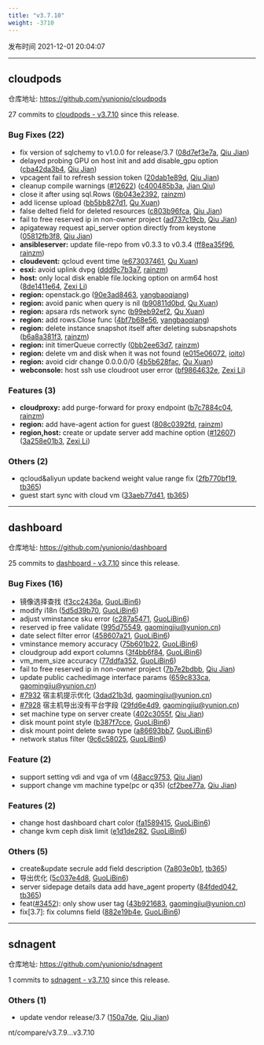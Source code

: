 ```yaml
---
title: "v3.7.10"
weight: -3710
---
```


发布时间 2021-12-01 20:04:07

---
## cloudpods

仓库地址: https://github.com/yunionio/cloudpods

27 commits to [cloudpods - v3.7.10] since this release.

### Bug Fixes (22)
- fix version of sqlchemy to v1.0.0 for release/3.7 ([08d7ef3e7a](https://github.com/yunionio/cloudpods/commit/08d7ef3e7a651ba8f30512b4ea5e27d8abe846fc), [Qiu Jian](mailto:qiujian@yunionyun.com))
- delayed probing GPU on host init and add disable_gpu option ([cba42da3b4](https://github.com/yunionio/cloudpods/commit/cba42da3b4bd3f3c0085bcfcdcf3a46d8cda172b), [Qiu Jian](mailto:qiujian@yunionyun.com))
- vpcagent fail to refresh session token ([20dab1e89d](https://github.com/yunionio/cloudpods/commit/20dab1e89d618405188c1034a66ebef9036d7db6), [Qiu Jian](mailto:qiujian@yunionyun.com))
- cleanup compile warnings ([#12622](https://github.com/yunionio/cloudpods/issues/12622)) ([c400485b3a](https://github.com/yunionio/cloudpods/commit/c400485b3a11bed1a5844f94577451adc591b396), [Jian Qiu](mailto:swordqiu@gmail.com))
- close it after using sql.Rows ([6b043e2392](https://github.com/yunionio/cloudpods/commit/6b043e23921b6fefd5e443ec1077649d64a60992), [rainzm](mailto:mjoycarry@gmail.com))
- add license upload ([bb5bb827d1](https://github.com/yunionio/cloudpods/commit/bb5bb827d12f791272e3a3d2b92eec0eea97249d), [Qu Xuan](mailto:quxuan@yunionyun.com))
- false delted field for deleted resources ([c803b96fca](https://github.com/yunionio/cloudpods/commit/c803b96fca76732d297c0a5e6cf42d4bd11e2f5e), [Qiu Jian](mailto:qiujian@yunionyun.com))
- fail to free reserved ip in non-owner project ([ad737c19cb](https://github.com/yunionio/cloudpods/commit/ad737c19cbcc31b720d51d3252383163175f1c58), [Qiu Jian](mailto:qiujian@yunionyun.com))
- apigateway request api_server option directly from keystone ([05812fb3f8](https://github.com/yunionio/cloudpods/commit/05812fb3f8309e5df22f568347800007323a99de), [Qiu Jian](mailto:qiujian@yunionyun.com))
- **ansibleserver:** update file-repo from v0.3.3 to v0.3.4 ([ff8ea35f96](https://github.com/yunionio/cloudpods/commit/ff8ea35f96415c808e8d0d812b2080204efdef4e), [rainzm](mailto:mjoycarry@gmail.com))
- **cloudevent:** qcloud event time ([e673037461](https://github.com/yunionio/cloudpods/commit/e6730374616e53e576f7213cf1fed19756072065), [Qu Xuan](mailto:quxuan@yunionyun.com))
- **esxi:** avoid uplink dvpg ([ddd9c7b3a7](https://github.com/yunionio/cloudpods/commit/ddd9c7b3a7fa8d216fa35eb26e7ba3179fa26315), [rainzm](mailto:mjoycarry@gmail.com))
- **host:** only local disk enable file.locking option on arm64 host ([8de1411e64](https://github.com/yunionio/cloudpods/commit/8de1411e6404b86538e32b92014feb9514bed77d), [Zexi Li](mailto:zexi.li@icloud.com))
- **region:** openstack.go ([90e3ad8463](https://github.com/yunionio/cloudpods/commit/90e3ad8463fdebdb530886ed551a5758aaa3df00), [yangbaoqiang](mailto:ybq2888@163.com))
- **region:** avoid panic when query is nil ([b90811d0bd](https://github.com/yunionio/cloudpods/commit/b90811d0bdf483f4fbbf936dce56dcc65d87d984), [Qu Xuan](mailto:quxuan@yunionyun.com))
- **region:** apsara rds network sync ([b99eb92ef2](https://github.com/yunionio/cloudpods/commit/b99eb92ef2a336b4180bfbd33397847dde1e89af), [Qu Xuan](mailto:quxuan@yunionyun.com))
- **region:** add rows.Close func ([4bf7b68e56](https://github.com/yunionio/cloudpods/commit/4bf7b68e56fdfe985a3f20c767fda6a23d923c74), [yangbaoqiang](mailto:ybq2888@163.com))
- **region:** delete instance snapshot itself after deleting subsnapshots ([b6a8a381f3](https://github.com/yunionio/cloudpods/commit/b6a8a381f318d3bef9cd1a73e5275812f6f1e58d), [rainzm](mailto:mjoycarry@gmail.com))
- **region:** init timerQueue correctly ([0bb2ee63d7](https://github.com/yunionio/cloudpods/commit/0bb2ee63d789b1b25bdcef7c67ce72c8586b44c2), [rainzm](mailto:mjoycarry@gmail.com))
- **region:** delete vm and disk when it was not found ([e015e06072](https://github.com/yunionio/cloudpods/commit/e015e0607207d82943d4aa569f4eb6e3c7e6ec0f), [ioito](mailto:quxuan@yunion.cn))
- **region:** avoid cidr change 0.0.0.0/0 ([4b5b628fac](https://github.com/yunionio/cloudpods/commit/4b5b628fac72abe11edef605426ee106c8f2df07), [Qu Xuan](mailto:quxuan@yunionyun.com))
- **webconsole:** host ssh use cloudroot user error ([bf9864632e](https://github.com/yunionio/cloudpods/commit/bf9864632e6ecd60edc89be79d8c5e747f73a9f4), [Zexi Li](mailto:zexi.li@icloud.com))

### Features (3)
- **cloudproxy:** add purge-forward for proxy endpoint ([b7c7884c04](https://github.com/yunionio/cloudpods/commit/b7c7884c043b829864aae13067138b09ff3e8ec5), [rainzm](mailto:mjoycarry@gmail.com))
- **region:** add have-agent action for guest ([808c0392fd](https://github.com/yunionio/cloudpods/commit/808c0392fde1788e24dd2b5ceaf8d3492e8f39fe), [rainzm](mailto:mjoycarry@gmail.com))
- **region,host:** create or update server add machine option ([#12607](https://github.com/yunionio/cloudpods/issues/12607)) ([3a258e01b3](https://github.com/yunionio/cloudpods/commit/3a258e01b3fce7e7bb11eb4bac9a17b88fe922eb), [Zexi Li](mailto:zexi.li@icloud.com))

### Others (2)
- qcloud&aliyun update backend weight value range fix ([2fb770bf19](https://github.com/yunionio/cloudpods/commit/2fb770bf19d464c40bf520c54b8a12ab55a3a68e), [tb365](mailto:tangbin@yunion.cn))
- guest start sync with cloud vm ([33aeb77d41](https://github.com/yunionio/cloudpods/commit/33aeb77d4159138a453c03e9fded2cac7535f12d), [tb365](mailto:tangbin@yunion.cn))

[cloudpods - v3.7.10]: https://github.com/yunionio/cloudpods/compare/v3.7.9...v3.7.10
---
## dashboard

仓库地址: https://github.com/yunionio/dashboard

25 commits to [dashboard - v3.7.10] since this release.

### Bug Fixes (16)
- 镜像选择查找 ([f3cc2436a](https://github.com/yunionio/dashboard/commit/f3cc2436a8874717c88b48579bba1d5a23b19627), [GuoLiBin6](mailto:782518577@qq.com))
- modify i18n ([5d5d39b70](https://github.com/yunionio/dashboard/commit/5d5d39b70a5872fb40f5a0daf44a77e91061105a), [GuoLiBin6](mailto:782518577@qq.com))
- adjust vminstance sku error ([c287a5471](https://github.com/yunionio/dashboard/commit/c287a547187a145339b357857f1d2ac8f376e262), [GuoLiBin6](mailto:782518577@qq.com))
- reserved ip free validate ([995d75549](https://github.com/yunionio/dashboard/commit/995d7554936b307e4b298b92a85843202ae257a5), [gaomingjiu@yunion.cn](mailto:gaomingjiu@yunion.cn))
- date select filter error ([458607a21](https://github.com/yunionio/dashboard/commit/458607a21319672ba8fcb9f6d65001b38a2d72a1), [GuoLiBin6](mailto:782518577@qq.com))
- vminstance memory accuracy ([75b601b22](https://github.com/yunionio/dashboard/commit/75b601b22c9ebab9e89d52a0ad6f6be510d9a9b3), [GuoLiBin6](mailto:782518577@qq.com))
- cloudgroup add export columns ([3f4bb6f84](https://github.com/yunionio/dashboard/commit/3f4bb6f841a189246c2259cdcd509485401496ec), [GuoLiBin6](mailto:782518577@qq.com))
- vm_mem_size accuracy ([77ddfa352](https://github.com/yunionio/dashboard/commit/77ddfa352f9a305d7a77836ade78819995568534), [GuoLiBin6](mailto:782518577@qq.com))
- fail to free reserved ip in non-owner project ([7b7e2bdbb](https://github.com/yunionio/dashboard/commit/7b7e2bdbb086bd6c14f6c9cddd198f96a1bb8c99), [Qiu Jian](mailto:qiujian@yunionyun.com))
- update public cachedimage interface params ([659c833ca](https://github.com/yunionio/dashboard/commit/659c833ca77bd012640f7f109ba64d861298cd8c), [gaomingjiu@yunion.cn](mailto:gaomingjiu@yunion.cn))
- [#7932](https://github.com/yunionio/dashboard/issues/7932) 宿主机提示优化 ([3dad21b3d](https://github.com/yunionio/dashboard/commit/3dad21b3ddeff63af7c1e1133314dade397cc8ef), [gaomingjiu@yunion.cn](mailto:gaomingjiu@yunion.cn))
- [#7928](https://github.com/yunionio/dashboard/issues/7928) 宿主机导出没有平台字段 ([29fd6e4d9](https://github.com/yunionio/dashboard/commit/29fd6e4d92d8d908eb7785873eb5949f8c585e9f), [gaomingjiu@yunion.cn](mailto:gaomingjiu@yunion.cn))
- set machine type on server create ([402c3055f](https://github.com/yunionio/dashboard/commit/402c3055f90065dbc6b30bb3dc063d7990000c3e), [Qiu Jian](mailto:qiujian@yunionyun.com))
- disk mount point style ([b387f7cce](https://github.com/yunionio/dashboard/commit/b387f7cce59ebc4b3df8379aec4035b2b5a81345), [GuoLiBin6](mailto:782518577@qq.com))
- disk mount point delete swap type ([a86693bb7](https://github.com/yunionio/dashboard/commit/a86693bb797035bbc51fd6df7b5b7dcdd6d7db09), [GuoLiBin6](mailto:782518577@qq.com))
- network status filter ([9c6c58025](https://github.com/yunionio/dashboard/commit/9c6c580257f2b37e2b1285088dae363b5c5fdf61), [GuoLiBin6](mailto:782518577@qq.com))

### Feature (2)
- support setting vdi and vga of vm ([48acc9753](https://github.com/yunionio/dashboard/commit/48acc975340c9eace2bdf8099f7cd2e84705e66f), [Qiu Jian](mailto:qiujian@yunionyun.com))
- support change vm machine type(pc or q35) ([cf2bee77a](https://github.com/yunionio/dashboard/commit/cf2bee77a73d73181a9e5a5aab4433810f42b1e3), [Qiu Jian](mailto:qiujian@yunionyun.com))

### Features (2)
- change host dashboard chart color ([fa1589415](https://github.com/yunionio/dashboard/commit/fa158941505e988a14dd5f12d98cd39455f0281b), [GuoLiBin6](mailto:782518577@qq.com))
- change kvm ceph disk limit ([e1d1de282](https://github.com/yunionio/dashboard/commit/e1d1de282852fbdf372e4fbb4002af01402ad348), [GuoLiBin6](mailto:782518577@qq.com))

### Others (5)
- create&update secrule add field description ([7a803e0b1](https://github.com/yunionio/dashboard/commit/7a803e0b1fc351c6f246afc13cdca3bd44ecedb4), [tb365](mailto:tangbin@yunion.cn))
- 导出优化 ([5c037e4d8](https://github.com/yunionio/dashboard/commit/5c037e4d8bc68dc8428f598493b6fa9a07c796de), [GuoLiBin6](mailto:782518577@qq.com))
- server sidepage details data add have_agent property ([84fded042](https://github.com/yunionio/dashboard/commit/84fded0420999b8ac9208fe45b6442ad1949ff26), [tb365](mailto:tangbin@yunion.cn))
- feat([#3452](https://github.com/yunionio/dashboard/issues/3452)): only show user tag ([43b921683](https://github.com/yunionio/dashboard/commit/43b921683e86d977c35875b791c78d4cd4df63a1), [gaomingjiu@yunion.cn](mailto:gaomingjiu@yunion.cn))
- fix[3.7]: fix columns field ([882e19b4e](https://github.com/yunionio/dashboard/commit/882e19b4e6bb261e4b05b82395e56853f5f785b8), [GuoLiBin6](mailto:782518577@qq.com))

[dashboard - v3.7.10]: https://github.com/yunionio/dashboard/compare/v3.7.9...v3.7.10
---
## sdnagent

仓库地址: https://github.com/yunionio/sdnagent

1 commits to [sdnagent - v3.7.10] since this release.

### Others (1)
- update vendor release/3.7 ([150a7de](https://github.com/yunionio/sdnagen/commit/150a7de9ebf9bb414022b19c8ce57194f2a90953), [Qiu Jian](mailto:qiujian@yunionyun.com))

[sdnagent - v3.7.10]: https://github.com/yunionio/sdnagent/compare/v3.7.9...v3.7.10
nt/compare/v3.7.9...v3.7.10
